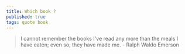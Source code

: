 ```yaml
---
title: Which book ?
published: true
tags: quote book
---
```

> I cannot remember the books I've read any more than the meals I have eaten; 
even so, they have made me. - Ralph Waldo Emerson
